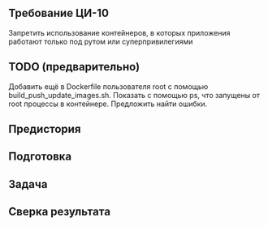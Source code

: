 ## Требование ЦИ-10
Запретить использование контейнеров, в которых приложения работают только под рутом или суперпривилегиями
## TODO (предварительно) 
Добавить ещё в Dockerfile пользователя root с помощью build_push_update_images.sh. Показать с помощью ps, что запущены от root процессы в контейнере. Предложить найти ошибки.
## Предистория

## Подготовка
## Задача
## Сверка результата
